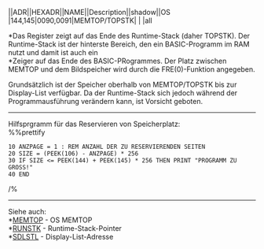 ||ADR||HEXADR||NAME||Description||shadow||OS  
|144,145|$0090,$0091|MEMTOP/TOPSTK| | |all  
  
*Das Register zeigt auf das Ende des Runtime-Stack (daher TOPSTK). Der Runtime-Stack ist der hinterste Bereich, den ein BASIC-Programm im RAM nutzt und damit ist auch ein  
*Zeiger auf das Ende des BASIC-PRogrammes. Der Platz zwischen MEMTOP und dem Bildspeicher wird durch die FRE(0)-Funktion angegeben.  
  
Grundsätzlich ist der Speicher oberhalb von MEMTOP/TOPSTK bis zur Display-List verfügbar. Da der Runtime-Stack sich jedoch während der Programmausführung verändern kann, ist Vorsicht geboten.  
  
---
  
Hilfsprgramm für das Reservieren von Speicherplatz:  
%%prettify  
```
10 ANZPAGE = 1 : REM ANZAHL DER ZU RESERVIERENDEN SEITEN
20 SIZE = (PEEK(106) - ANZPAGE) * 256
30 IF SIZE <= PEEK(144) + PEEK(145) * 256 THEN PRINT "PROGRAMM ZU GROSS!"
40 END 
```
/%  
  
---
Siehe auch:  
*[MEMTOP](../MEMTOP/index.md) - OS MEMTOP  
*[RUNSTK](../RUNSTK/index.md) - Runtime-Stack-Pointer  
*[SDLSTL](../SDLSTL/index.md) - Display-List-Adresse  
